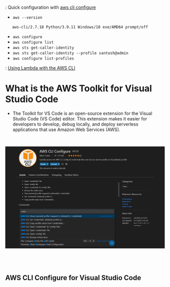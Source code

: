 : Quick configuration with [aws cli configure](https://docs.aws.amazon.com/cli/latest/userguide/cli-configure-quickstart.html)

- `aws --version`

```cli
   aws-cli/2.7.18 Python/3.9.11 Windows/10 exe/AMD64 prompt/off
```

- `aws configure`
- `aws configure list`
- `aws sts get-caller-identity`
- `aws sts get-caller-identity --profile santosh@admin`
- `aws configure list-profiles`

: [Using Lambda with the AWS CLI](https://docs.aws.amazon.com/lambda/latest/dg/gettingstarted-awscli.html)

<h1>What is the AWS Toolkit for Visual Studio Code</h1>

- The Toolkit for VS Code is an open-source extension for the Visual Studio Code (VS Code) editor. This extension makes it easier for developers to develop, debug locally, and deploy serverless applications that use Amazon Web Services (AWS).

<br/>

![cliconfig](../images/aws-cli-congif.PNG)

<br/>
<br/>
<h2> AWS CLI Configure for Visual Studio Code</h2>
